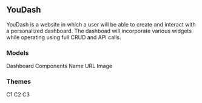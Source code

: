 ## YouDash

YouDash is a website in which a user will be able to create and interact with a personalized dashboard. The dashboad will incorporate various widgets while operating using full CRUD and API calls.


### Models

Dashboard Components
Name
URL
Image

### Themes
C1
C2
C3